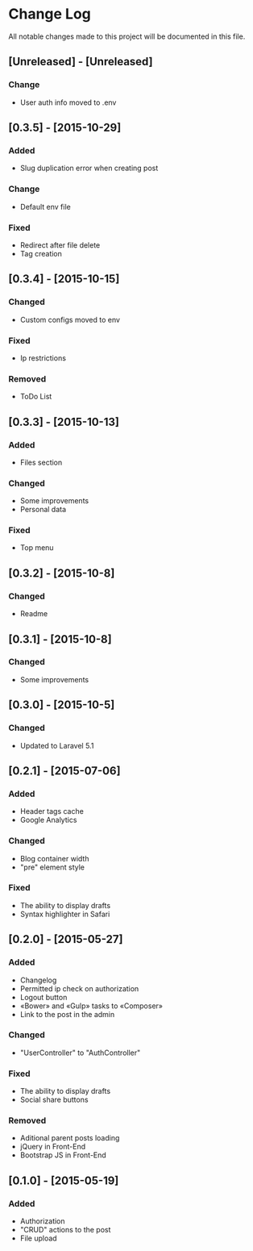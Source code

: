# Change Log
All notable changes made to this project will be documented in this file.

## [Unreleased] - [Unreleased]
### Change
- User auth info moved to .env

## [0.3.5] - [2015-10-29]
### Added
- Slug duplication error when creating post

### Change
- Default env file

### Fixed
- Redirect after file delete
- Tag creation

## [0.3.4] - [2015-10-15]
### Changed
- Custom configs moved to env

### Fixed
- Ip restrictions

### Removed
- ToDo List

## [0.3.3] - [2015-10-13]
### Added
- Files section

### Changed
- Some improvements
- Personal data

### Fixed
- Top menu

## [0.3.2] - [2015-10-8]
### Changed
- Readme

## [0.3.1] - [2015-10-8]
### Changed
- Some improvements

## [0.3.0] - [2015-10-5]
### Changed
- Updated to Laravel 5.1

## [0.2.1] - [2015-07-06]
### Added
- Header tags cache
- Google Analytics

### Changed
- Blog container width
- "pre" element style

### Fixed
- The ability to display drafts
- Syntax highlighter in Safari

## [0.2.0] - [2015-05-27]
### Added
- Changelog
- Permitted ip check on authorization
- Logout button
- «Bower» and «Gulp» tasks to «Composer»
- Link to the post in the admin

### Changed
- "UserController" to "AuthController"

### Fixed
- The ability to display drafts
- Social share buttons

### Removed
- Aditional parent posts loading
- jQuery in Front-End
- Bootstrap JS in Front-End

## [0.1.0] - [2015-05-19]
### Added
- Authorization
- "CRUD" actions to the post
- File upload
